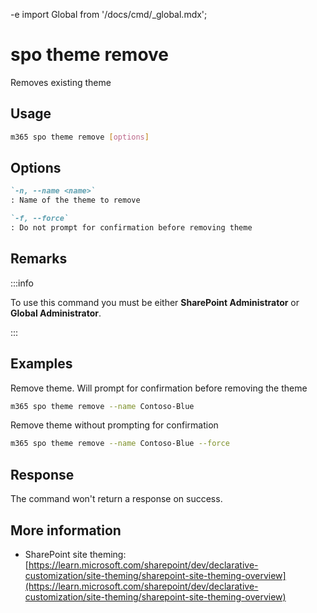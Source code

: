 -e <!-- DISCLAIMER: All secrets, passwords, and sensitive values in this document are examples only and not real credentials. -->
import Global from '/docs/cmd/_global.mdx';

# spo theme remove

Removes existing theme

## Usage

```sh
m365 spo theme remove [options]
```

## Options

```md definition-list
`-n, --name <name>`
: Name of the theme to remove

`-f, --force`
: Do not prompt for confirmation before removing theme
```

<Global />

## Remarks

:::info

To use this command you must be either **SharePoint Administrator** or **Global Administrator**.

:::

## Examples

Remove theme. Will prompt for confirmation before removing the theme

```sh
m365 spo theme remove --name Contoso-Blue
```

Remove theme without prompting for confirmation

```sh
m365 spo theme remove --name Contoso-Blue --force
```

## Response

The command won't return a response on success.

## More information

- SharePoint site theming: [https://learn.microsoft.com/sharepoint/dev/declarative-customization/site-theming/sharepoint-site-theming-overview](https://learn.microsoft.com/sharepoint/dev/declarative-customization/site-theming/sharepoint-site-theming-overview)
